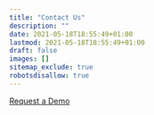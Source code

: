 ```yaml
---
title: "Contact Us"
description: ""
date: 2021-05-18T18:55:49+01:00
lastmod: 2021-05-18T18:55:49+01:00
draft: false
images: []
sitemap_exclude: true
robotsdisallow: true
---
```


<a rel="noopener" data-ux-btn="secondary" data-ux="ButtonSecondary" data-aid="CTA_BUTTON_RENDERED" href="http://datatrails.ai/beta" target="_blank" data-tccl="ux2.INTRODUCTION.introduction2.Group.Default.Button.Secondary.47772.click,click" data-typography="ButtonAlpha" class="btn btn-primary">Request a Demo</a>
